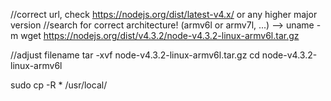//correct url, check https://nodejs.org/dist/latest-v4.x/ or any higher major version
//search for correct architecture! (armv6l or armv7l, ...) --> uname -m
wget https://nodejs.org/dist/v4.3.2/node-v4.3.2-linux-armv6l.tar.gz 

//adjust filename
tar -xvf node-v4.3.2-linux-armv6l.tar.gz 
cd node-v4.3.2-linux-armv6l

sudo cp -R * /usr/local/